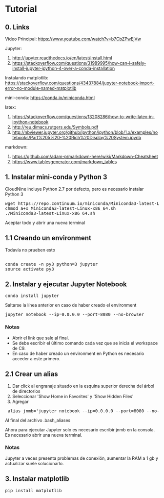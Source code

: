 # Tutorial

## 0. Links

Video Principal: https://www.youtube.com/watch?v=b7CbZPwEjVw <br>

Jupyter: 

1. http://jupyter.readthedocs.io/en/latest/install.html
2. https://stackoverflow.com/questions/31989995/how-can-i-safely-install-jupyter-ipython-4-over-a-conda-installation 

Instalando matplotlib: https://stackoverflow.com/questions/43437884/jupyter-notebook-import-error-no-module-named-matplotlib <br>

mini-conda: https://conda.io/miniconda.html <br>

latex: 

1. https://stackoverflow.com/questions/13208286/how-to-write-latex-in-ipython-notebook
2. http://reu.dimacs.rutgers.edu/Symbols.pdf
3. http://nbviewer.jupyter.org/github/ipython/ipython/blob/1.x/examples/notebooks/Part%205%20-%20Rich%20Display%20System.ipynb

markdown:

1. https://github.com/adam-p/markdown-here/wiki/Markdown-Cheatsheet
2. https://www.tablesgenerator.com/markdown_tables

## 1. Instalar mini-conda y Python 3

CloudNine incluye Python 2.7 por defecto, pero es necesario instalar Python 3

<pre>
wget https://repo.continuum.io/miniconda/Miniconda3-latest-Linux-x86_64.sh
chmod a+x Miniconda3-latest-Linux-x86_64.sh
./Miniconda3-latest-Linux-x86_64.sh
</pre>

Aceptar todo y abrir una nueva terminal

## 1.1 Creando un environment

Todavía no prueben esto

<pre> 
conda create -n py3 python=3 jupyter
source activate py3
</pre>

## 2. Instalar y ejecutar Jupyter Notebook

<pre>
conda install jupyter
</pre>

Saltarse la línea anterior en caso de haber creado el environment

<pre>
jupyter notebook --ip=0.0.0.0 --port=8080 --no-browser
</pre>

### Notas

* Abrir el link que sale al final. 
* Se debe escribir el último comando cada vez que se inicia el workspace de C9.
* En caso de haber creado un environment en Python es necesario acceder a este primero.

## 2.1 Crear un alias

1. Dar click al engranaje situado en la esquina superior derecha del árbol de directorios
2. Seleccionar 'Show Home in Favorites' y 'Show Hidden Files'
3. Agregar 

<pre> alias jnmb='jupyter notebook --ip=0.0.0.0 --port=8080 --no-browser' </pre>

Al final del archivo .bash_aliases

Ahora para ejecutar Jupyter solo es necesario escribir jnmb en la consola. Es necesario abrir una nueva terminal.

### Notas

Jupyter a veces presenta problemas de conexión, aumentar la RAM a 1 gb y actualizar suele solucionarlo.

## 3. Instalar matplotlib

<pre>
pip install matplotlib
</pre>